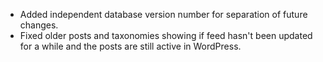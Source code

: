 * Added independent database version number for separation of future changes.
* Fixed older posts and taxonomies showing if feed hasn't been updated for a while and the posts are still active in WordPress.